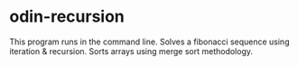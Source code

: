 # odin-recursion
This program runs in the command line.
Solves a fibonacci sequence using iteration & recursion.
Sorts arrays using merge sort methodology.